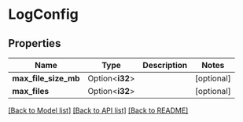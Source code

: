 # LogConfig

## Properties

Name | Type | Description | Notes
------------ | ------------- | ------------- | -------------
**max_file_size_mb** | Option<**i32**> |  | [optional]
**max_files** | Option<**i32**> |  | [optional]

[[Back to Model list]](../README.md#documentation-for-models) [[Back to API list]](../README.md#documentation-for-api-endpoints) [[Back to README]](../README.md)



